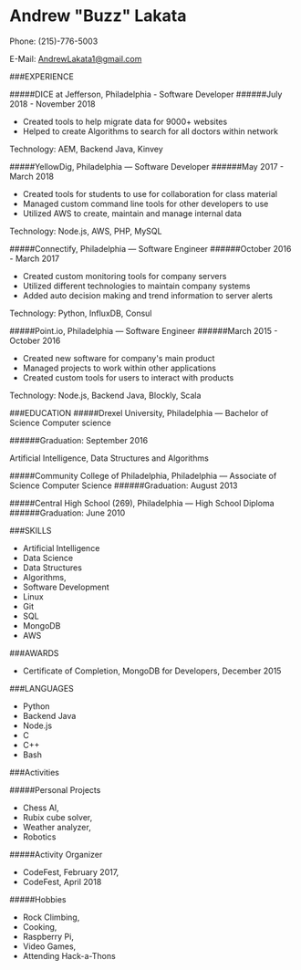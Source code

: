 # Andrew "Buzz" Lakata

Phone: (215)-776-5003

E-Mail: AndrewLakata1@gmail.com

###EXPERIENCE

#####DICE at Jefferson, Philadelphia - Software Developer 
######July  2018 - November 2018

- Created tools to help migrate data for 9000+ websites
- Helped to create Algorithms to search for all doctors within network

Technology: AEM, Backend Java, Kinvey

#####YellowDig, Philadelphia — Software Developer
######May  2017 - March 2018
- Created tools for students to use for collaboration for class material
- Managed custom command line tools for other developers to use
- Utilized AWS to create, maintain and manage internal data

Technology: Node.js, AWS, PHP, MySQL

#####Connectify, Philadelphia — Software Engineer
######October 2016 - March 2017
- Created custom monitoring tools for company servers
- Utilized different technologies to maintain company systems
- Added auto decision making and trend information to server alerts

Technology: Python, InfluxDB, Consul

#####Point.io, Philadelphia — Software Engineer
######March 2015 - October 2016
- Created new software for company's main product
- Managed projects to work within other applications
- Created custom tools for users to interact with products

Technology: Node.js, Backend Java, Blockly, Scala

###EDUCATION
#####Drexel University, Philadelphia — Bachelor of Science Computer science

######Graduation: September 2016

Artificial Intelligence, Data Structures and Algorithms 

#####Community College of Philadelphia, Philadelphia — Associate of Science Computer Science 
######Graduation: August 2013

#####Central High School (269), Philadelphia — High School Diploma
######Graduation: June 2010

###SKILLS
- Artificial Intelligence 
- Data Science 
- Data Structures
- Algorithms,
- Software Development
- Linux
- Git
- SQL
- MongoDB
- AWS

###AWARDS
- Certificate of Completion, MongoDB for Developers, December 2015

###LANGUAGES
- Python
- Backend Java
- Node.js
- C
- C++
- Bash

###Activities

#####Personal Projects

- Chess AI,
- Rubix cube solver,
- Weather analyzer,
- Robotics

#####Activity Organizer 

- CodeFest, February 2017,
- CodeFest, April 2018

#####Hobbies

- Rock Climbing, 
- Cooking,
- Raspberry Pi,
- Video Games,
- Attending Hack-a-Thons
